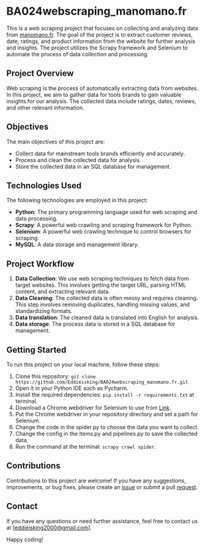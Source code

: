 # BA024webscraping_manomano.fr

This is a web scraping project that focuses on collecting and analyzing data from [manomano.fr](https://www.manomano.co.uk/). The goal of the project is to extract customer reviews, date, ratings, and product information from the website for further analysis and insights. The project utilizes the Scrapy framework and Selenium to automate the process of data collection and processing.

## Project Overview

Web scraping is the process of automatically extracting data from websites. In this project, we aim to gather data for tools brands to gain valuable insights for our analysis. The collected data include ratings, dates, reviews, and other relevant information.

## Objectives

The main objectives of this project are:

- Collect data for mainstream tools brands efficiently and accurately.
- Process and clean the collected data for analysis.
- Store the collected data in an SQL database for management.

## Technologies Used

The following technologies are employed in this project:

- **Python**: The primary programming language used for web scraping and data processing.
- **Scrapy**: A powerful web crawling and scraping framework for Python.
- **Selenium**: A powerful web crawling technique to control browsers for scraping.
- **MySQL**: A data storage and management library.

## Project Workflow

1. **Data Collection**: We use web scraping techniques to fetch data from target websites. This involves getting the target URL, parsing HTML content, and extracting relevant data.
2. **Data Cleaning**: The collected data is often messy and requires cleaning. This step involves removing duplicates, handling missing values, and standardizing formats.
3. **Data translation**: The cleaned data is translated into English for analysis.
4. **Data storage**: The process data is stored in a SQL database for management.

## Getting Started

To run this project on your local machine, follow these steps:

1. Clone this repository: `git clone https://github.com/Eddieisking/BA024webscraping_manomano.fr.git`
2. Open it in your Python IDE such as Pycharm.
3. Install the required dependencies: `pip install -r requirements.txt` at terminal.
4. Download a Chrome webdriver for Selenium to use from [Link](https://chromedriver.chromium.org/downloads).
5. Put the Chrome webdriver in your repository directory and set a path for Selenium.
6. Change the code in the spider.py to choose the data you want to collect.
7. Change the config in the items.py and pipelines.py to save the collected data.
8. Run the command at the terminal: `scrapy crawl spider`. 


## Contributions

Contributions to this project are welcome! If you have any suggestions, improvements, or bug fixes, please create an [issue](https://github.com/Eddieisking/BA024webscraping_manomano.fr/issues) or submit a pull [request](https://github.com/Eddieisking/BA024webscraping_manomano.fr/pulls).

## Contact

If you have any questions or need further assistance, feel free to contact us at [eddieisking2000@gmail.com].

Happy coding!


